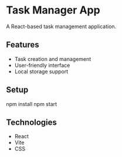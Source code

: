 # Task Manager App

A React-based task management application.

## Features
- Task creation and management
- User-friendly interface
- Local storage support

## Setup
npm install
npm start

## Technologies
- React
- Vite
- CSS

